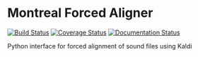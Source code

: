 # Montreal Forced Aligner

[![Build Status](https://travis-ci.org/MontrealCorpusTools/Montreal-Forced-Aligner.svg?branch=master)](https://travis-ci.org/MontrealCorpusTools/Montreal-Forced-Aligner)
[![Coverage Status](https://coveralls.io/repos/github/MontrealCorpusTools/Montreal-Forced-Aligner/badge.svg?branch=master)](https://coveralls.io/github/MontrealCorpusTools/Montreal-Forced-Aligner?branch=master)
[![Documentation Status](https://readthedocs.org/projects/montreal-froced-aligner/badge/?version=latest)](http://montreal-froced-aligner.readthedocs.io/en/latest/?badge=latest)


Python interface for forced alignment of sound files using Kaldi
